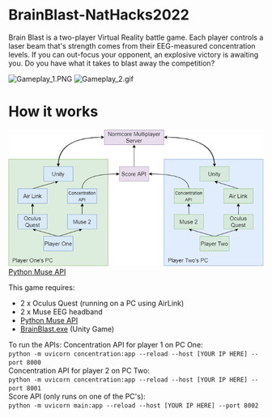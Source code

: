 # BrainBlast-NatHacks2022
Brain Blast is a two-player Virtual Reality battle game. Each player controls a laser beam that's strength comes from their EEG-measured concentration levels. If you can out-focus your opponent, an explosive victory is awaiting you. Do you have what it takes to blast away the competition?

![Gameplay_1.PNG](Gameplay_1.PNG) ![Gameplay_2.gif](Gameplay_2.gif)

# How it works
![diagram](diagram.png)
[Python Muse API](MuseAPIs)

This game requires: 

* 2 x Oculus Quest (running on a PC using AirLink)
* 2 x Muse EEG headband
* [Python Muse API](MuseAPIs)
* [BrainBlast.exe](BrainBlastUnityProject) (Unity Game)

To run the APIs:
Concentration API for player 1 on PC One:<br>
```python -m uvicorn concentration:app --reload --host [YOUR IP HERE] --port 8000```<br>
Concentration API for player 2 on PC Two:<br>
```python -m uvicorn concentration:app --reload --host [YOUR IP HERE] --port 8001```<br>
Score API (only runs on one of the PC's): <br>
```python -m uvicorn main:app --reload --host [YOUR IP HERE] --port 8002```<br>

